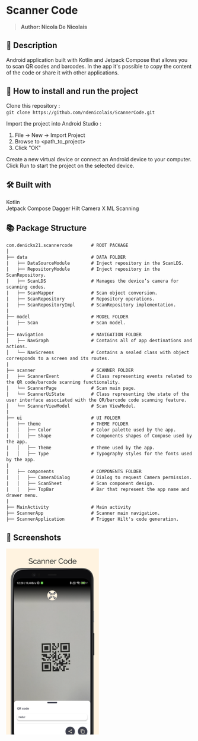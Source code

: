 # Scanner Code
> <b>Author: Nicola De Nicolais</b>

## 📄 Description
Android application built with Kotlin and Jetpack Compose that allows you to scan QR codes and barcodes. In the app it's possible to copy the content of the code or share it with other applications.<br/>

## 🔨  How to install and run the project
Clone this repository :<br/>
`
git clone https://github.com/ndenicolais/ScannerCode.git
`

Import the project into Android Studio :

1. File -> New -> Import Project
2. Browse to <path_to_project>
3. Click "OK"

Create a new virtual device or connect an Android device to your computer.</br>
Click Run to start the project on the selected device.

## 🛠️ Built with
Kotlin</br>
Jetpack Compose
Dagger Hilt
Camera X
ML Scanning

## 📚 Package Structure

```
com.denicks21.scannercode       # ROOT PACKAGE
│
├── data                        # DATA FOLDER
|   ├── DataSourceModule        # Inject repository in the ScanLDS.
|   ├── RepositoryModule        # Inject repository in the ScanRepository.
|   ├── ScanLDS                 # Manages the device’s camera for scanning codes.
|   ├── ScanMapper              # Scan object conversion.
|   ├── ScanRepository          # Repository operations.
|   ├── ScanRepositoryImpl      # ScanRepository implementation.
|
├── model                       # MODEL FOLDER
|   ├── Scan                    # Scan model.
|
├── navigation                  # NAVIGATION FOLDER
│   ├── NavGraph                # Contains all of app destinations and actions.
│   └── NavScreens              # Contains a sealed class with object corresponds to a screen and its routes.
|
├── scanner                     # SCANNER FOLDER
│   ├── ScannerEvent            # Class representing events related to the QR code/barcode scanning functionality.
│   └── ScannerPage             # Scan main page.
│   └── ScannerUiState          # Class representing the state of the user interface associated with the QR/barcode code scanning feature.
│   └── ScannerViewModel        # Scan ViewModel.
|
├── ui                          # UI FOLDER
│   ├── theme                   # THEME FOLDER
|   │   ├── Color               # Color palette used by the app.
|   │   ├── Shape               # Components shapes of Compose used by the app.
|   │   ├── Theme               # Theme used by the app.
|   │   ├── Type                # Typography styles for the fonts used by the app.
|
│   ├── components              # COMPONENTS FOLDER
|   │   ├── CameraDialog        # Dialog to request Camera permission.
|   │   ├── ScanSheet           # Scan component design.
|   │   ├── TopBar              # Bar that represent the app name and drawer menu.
|
├── MainActivity                # Main activity
├── ScannerApp                  # Scanner main navigation.
├── ScannerApplication          # Trigger Hilt's code generation.
```

## 📎 Screenshots
<p float="left">
<img height="500em" src="images/screen.png" title="ScannerCode's screen preview">
